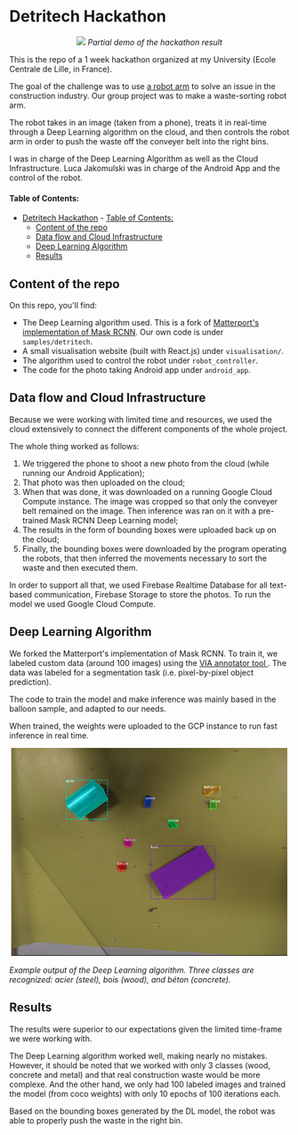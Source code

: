 # Detritech Hackathon

<p align="center">
  <img src="assets/detritech_robot.gif"/>
  <em>Partial demo of the hackathon result</em>
</p>

This is the repo of a 1 week hackathon organized at my University (Ecole Centrale de Lille, in France).

The goal of the challenge was to use [a robot arm](https://www.universal-robots.com/products/ur10-robot/) to solve an issue in the construction industry. Our group project was to make a waste-sorting robot arm.

The robot takes in an image (taken from a phone), treats it in real-time through a Deep Learning algorithm on the cloud, and then controls the robot arm in order to push the waste off the conveyer belt into the right bins.

I was in charge of the Deep Learning Algorithm as well as the Cloud Infrastructure. Luca Jakomulski was in charge of the Android App and the control of the robot.

#### Table of Contents:

- [Detritech Hackathon](#detritech-hackathon)
      - [Table of Contents:](#table-of-contents)
  - [Content of the repo](#content-of-the-repo)
  - [Data flow and Cloud Infrastructure](#data-flow-and-cloud-infrastructure)
  - [Deep Learning Algorithm](#deep-learning-algorithm)
  - [Results](#results)

## Content of the repo

On this repo, you'll find:

- The Deep Learning algorithm used. This is a fork of [Matterport's implementation of Mask RCNN](https://github.com/matterport/Mask_RCNN). Our own code is under `samples/detritech`.
- A small visualisation website (built with React.js) under `visualisation/`.
- The algorithm used to control the robot under `robot_controller`.
- The code for the photo taking Android app under `android_app`.

## Data flow and Cloud Infrastructure

Because we were working with limited time and resources, we used the cloud extensively to connect the different components of the whole project.

The whole thing worked as follows:

1. We triggered the phone to shoot a new photo from the cloud (while running our Android Application);
2. That photo was then uploaded on the cloud;
3. When that was done, it was downloaded on a running Google Cloud Compute instance. The image was cropped so that only the conveyer belt remained on the image. Then inference was ran on it with a pre-trained Mask RCNN Deep Learning model;
4. The results in the form of bounding boxes were uploaded back up on the cloud;
5. Finally, the bounding boxes were downloaded by the program operating the robots, that then inferred the movements necessary to sort the waste and then executed them.

In order to support all that, we used Firebase Realtime Database for all text-based communication, Firebase Storage to store the photos. To run the model we used Google Cloud Compute.

## Deep Learning Algorithm

We forked the Matterport's implementation of Mask RCNN. To train it, we labeled custom data (around 100 images) using the [VIA annotator tool ](https://www.robots.ox.ac.uk/~vgg/software/via/). The data was labeled for a segmentation task (i.e. pixel-by-pixel object prediction).

The code to train the model and make inference was mainly based in the balloon sample, and adapted to our needs.

When trained, the weights were uploaded to the GCP instance to run fast inference in real time.

![Model Output](assets/model_output.png "Model Output")

_Example output of the Deep Learning algorithm. Three classes are recognized: acier (steel), bois (wood), and béton (concrete)._

## Results

The results were superior to our expectations given the limited time-frame we were working with.

The Deep Learning algorithm worked well, making nearly no mistakes. However, it should be noted that we worked with only 3 classes (wood, concrete and metal) and that real construction waste would be more complexe. And the other hand, we only had 100 labeled images and trained the model (from coco weights) with only 10 epochs of 100 iterations each.

Based on the bounding boxes generated by the DL model, the robot was able to properly push the waste in the right bin.
